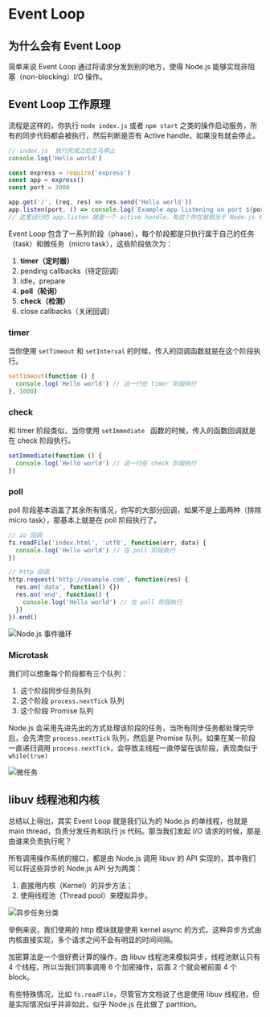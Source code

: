 # Event Loop

## 为什么会有 Event Loop

简单来说 Event Loop 通过将请求分发到别的地方，使得 Node.js 能够实现非阻塞（non-blocking）I/O 操作。



## Event Loop 工作原理

流程是这样的，你执行 `node index.js` 或者 `npm start` 之类的操作启动服务，所有的同步代码都会被执行，然后判断是否有 Active handle，如果没有就会停止。

```javascript
// index.js  执行完成之后立马停止
console.log('Hello world')

const express = require('express')
const app = express()
const port = 3000

app.get('/', (req, res) => res.send('Hello world'))
app.listen(port, () => console.log(`Example app listening on port ${port}!`))
// 这里运行的 app.listen 就是一个 active handle，有这个存在就相当于 Node.js 有理由继续运行下去，这样我们就进入了 Event Loop
```

Event Loop 包含了一系列阶段（phase），每个阶段都是只执行属于自己的任务（task）和微任务（micro task），这些阶段依次为：

1.  **timer（定时器）**
2.  pending callbacks（待定回调）
3.  idle，prepare
4.  **poll（轮询）**
5.  **check（检测）**
6.  close callbacks（关闭回调）

### timer

当你使用 `setTimeout` 和 `setInterval` 的时候，传入的回调函数就是在这个阶段执行。

```js
setTimeout(function () {
  console.log('Hello world') // 这一行在 timer 阶段执行
}, 1000)
```

### check

和 timer 阶段类似，当你使用 `setImmediate ` 函数的时候，传入的函数回调就是在 check 阶段执行。

```js
setImmediate(function () {
  console.log('Hello world') // 这一行在 check 阶段执行
})
```

### poll

poll 阶段基本涵盖了其余所有情况，你写的大部分回调，如果不是上面两种（排除 micro task），那基本上就是在 poll 阶段执行了。

```js
// io 回调
fs.readFile('index.html', 'utf8', function(err, data) {
  console.log('Hello world') // 在 poll 阶段执行
})

// http 回调
http.request('http://example.com', function(res) {
  res.on('data', function() {})
  res.on('end', function() {
    console.log('Hello world') // 在 poll 阶段执行
  })
}).end()
```

![Node.js 事件循环](https://user-gold-cdn.xitu.io/2019/8/23/16cbe07b01fc55da?imageslim)

### Microtask

我们可以想象每个阶段都有三个队列：

1.  这个阶段同步任务队列
2.  这个阶段 `process.nextTick` 队列
3.  这个阶段 Promise 队列

Node.js 会采用先进先出的方式处理该阶段的任务，当所有同步任务都处理完毕后，会先清空 `process.nextTick` 队列，然后是 Promise 队列。如果在某一阶段一直递归调用 `process.nextTick`，会导致主线程一直停留在该阶段，表现类似于`while(true)`

![微任务](https://user-gold-cdn.xitu.io/2019/8/23/16cbe07b037f976e?imageslim)



## libuv 线程池和内核

总结以上得出，其实 Event Loop 就是我们认为的 Node.js 的单线程，也就是 main thread，负责分发任务和执行 js 代码。那当我们发起 I/O 请求的时候，那是由谁来负责执行呢？

所有调用操作系统的接口，都是由 Node.js 调用 libuv 的 API 实现的，其中我们可以将这些异步的 Node.js API 分为两类：

1.  直接用内核（Kernel）的异步方法；
2.  使用线程池（Thread pool）来模拟异步。

![异步任务分类](https://user-gold-cdn.xitu.io/2019/8/23/16cbe07b038d14b4?imageslim)

举例来说，我们使用的 http 模块就是使用 kernel async 的方式，这种异步方式由内核直接实现，多个请求之间不会有明显的时间间隔。

加密算法是一个很好费计算的操作，由 libuv 线程池来模拟异步，线程池默认只有 4 个线程，所以当我们同事调用 6 个加密操作，后面 2 个就会被前面 4 个 block。

有些特殊情况，比如 `fs.readFile`，尽管官方文档说了也是使用 libuv 线程池，但是实际情况似乎并非如此，似乎 Node.js 在此做了 partition。